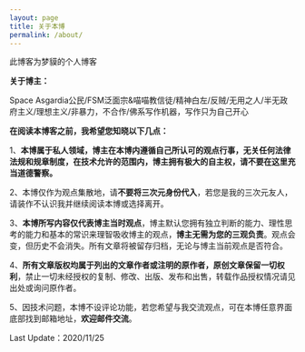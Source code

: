 ```yaml
---
layout: page
title: 关于本博
permalink: /about/
---
```


此博客为梦貘的个人博客

**关于博主：** 

Space Asgardia公民/FSM泛面宗&喵喵教信徒/精神白左/反贼/无用之人/半无政府主义/理想主义/非暴力，不合作/佛系写作机器，写作只为自己开心

**在阅读本博客之前，我希望您知晓以下几点：**

1、**本博属于私人领域，博主在本博内遵循自己所认可的观点行事，无关任何法律法规和规章制度，在技术允许的范围内，博主拥有极大的自主权，请不要在这里充当道德警察。**

2、本博仅作为观点集散地，请**不要将三次元身份代入**，若您是我的三次元友人，请装作不认识我并继续阅读本博或选择离开。

3、**本博所写内容仅代表博主当时观点**，博主默认您拥有独立判断的能力、理性思考的能力和基本的常识来理智吸收博主的观点，**博主无需为您的三观负责**。观点会变，但历史不会消失。所有文章将被留存归档，无论与博主当前观点是否符合。

4、**所有文章版权均属于列出的文章作者或注明的原作者，原创文章保留一切权利**，禁止一切未经授权的复制、修改、出版、发布和出售，转载作品授权情况请见出处或询问原作者。

5、因技术问题，本博不设评论功能，若您希望与我交流观点，可在本博任意界面底部找到邮箱地址，**欢迎邮件交流**。

Last Update：2020/11/25

